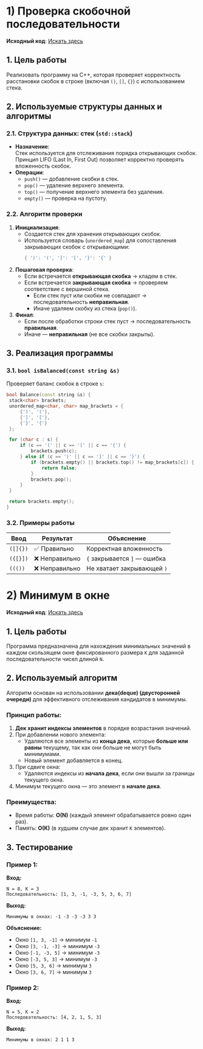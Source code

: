 # **1) Проверка скобочной последовательности**

**Исходный код**: [Искать здесь](/brackets.cpp)  

## **1. Цель работы**
Реализовать программу на C++, которая проверяет корректность расстановки скобок в строке (включая `()`, `[]`, `{}`) с использованием стека.

## **2. Используемые структуры данных и алгоритмы**
### **2.1. Структура данных: стек (`std::stack`)**
- **Назначение**:  
  Стек используется для отслеживания порядка открывающих скобок. Принцип LIFO (Last In, First Out) позволяет корректно проверять вложенность скобок.
- **Операции**:
  - `push()` — добавление скобки в стек.
  - `pop()` — удаление верхнего элемента.
  - `top()` — получение верхнего элемента без удаления.
  - `empty()` — проверка на пустоту.

### **2.2. Алгоритм проверки**
1. **Инициализация**:
   - Создается стек для хранения открывающих скобок.
   - Используется словарь (`unordered_map`) для сопоставления закрывающих скобок с открывающими:
     ```cpp
     { ')': '(', ']': '[', '}': '{' }
     ```
2. **Пошаговая проверка**:
   - Если встречается **открывающая скобка** → кладем в стек.
   - Если встречается **закрывающая скобка** → проверяем соответствие с вершиной стека.
     - Если стек пуст или скобки не совпадают → последовательность **неправильная**.
     - Иначе удаляем скобку из стека (`pop()`).
3. **Финал**:
   - Если после обработки строки стек пуст → последовательность **правильная**.
   - Иначе — **неправильная** (не все скобки закрыты).

## **3. Реализация программы**
### **3.1. `bool isBalanced(const string &s)`**  
   Проверяет баланс скобок в строке `s`:
   ```cpp
   bool Balance(const string &s) {
    stack<char> brackets;
    unordered_map<char, char> map_brackets = {
        {')', '('},
        {']', '['},
        {'}', '{'}
    };

    for (char c : s) {
        if (c == '(' || c == '[' || c == '{') {
            brackets.push(c);
        } else if (c == ')' || c == ']' || c == '}') {
            if (brackets.empty() || brackets.top() != map_brackets[c]) {
                return false;
            }
            brackets.pop();
        }
    }

    return brackets.empty();
}
   ```


### **3.2. Примеры работы**
| Ввод          | Результат       | Объяснение                     |
|---------------|----------------|--------------------------------|
| `([]{})`      | ✅ Правильно    | Корректная вложенность         |
| `({[}])`      | ❌ Неправильно | `{` закрывается `]` — ошибка   |
| `((())`       | ❌ Неправильно | Не хватает закрывающей `)`     |



# **2) Минимум в окне**  

**Исходный код**: [Искать здесь](/min_wind.cpp)  

## **1. Цель работы**  
Программа предназначена для нахождения минимальных значений в каждом скользящем окне фиксированного размера `K` для заданной последовательности чисел длиной `N`.  

## **2. Используемый алгоритм**  
Алгоритм основан на использовании **дека(deque) (двусторонней очереди)** для эффективного отслеживания кандидатов в минимумы.  

### **Принцип работы:**  
1. **Дек хранит индексы элементов** в порядке возрастания значений.  
2. При добавлении нового элемента:  
   - Удаляются все элементы из **конца дека**, которые **больше или равны** текущему, так как они больше не могут быть минимумами.  
   - Новый элемент добавляется в конец.  
3. При сдвиге окна:  
   - Удаляются индексы из **начала дека**, если они вышли за границы текущего окна.  
4. Минимум текущего окна — это элемент в **начале дека**.  

### **Преимущества:**  
- Время работы: **O(N)** (каждый элемент обрабатывается ровно один раз).  
- Память: **O(K)** (в худшем случае дек хранит `K` элементов).  


## **3. Тестирование**  
### **Пример 1:**  
**Вход:**  
```
N = 8, K = 3  
Последовательность: [1, 3, -1, -3, 5, 3, 6, 7]  
```  
**Выход:**  
```
Минимумы в окнах: -1 -3 -3 -3 3 3  
```  
**Объяснение:**  
- Окно `[1, 3, -1]` → минимум `-1`  
- Окно `[3, -1, -3]` → минимум `-3`  
- Окно `[-1, -3, 5]` → минимум `-3`  
- Окно `[-3, 5, 3]` → минимум `-3`  
- Окно `[5, 3, 6]` → минимум `3`  
- Окно `[3, 6, 7]` → минимум `3`  

### **Пример 2:**  
**Вход:**  
```
N = 5, K = 2  
Последовательность: [4, 2, 1, 5, 3]  
```  
**Выход:**  
```
Минимумы в окнах: 2 1 1 3  
```  

